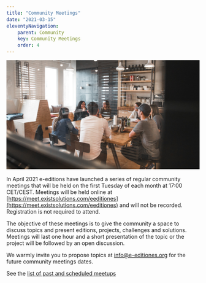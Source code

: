 ```yaml
---
title: "Community Meetings"
date: "2021-03-15"
eleventyNavigation:
    parent: Community
    key: Community Meetings
    order: 4
---
```


![Photo by <a href="https://unsplash.com/@reddalec?utm_source=unsplash&utm_medium=referral&utm_content=creditCopyText" target="unsplash">Redd</a> on <a href="https://unsplash.com/s/photos/meeting?utm_source=unsplash&utm_medium=referral&utm_content=creditCopyText" target="unsplash">Unsplash</a>](/img/redd-5U_28ojjgms-unsplash.jpg)
  
In April 2021 e-editions have launched a series of regular community meetings that will be held on the first Tuesday of each month at 17:00 CET/CEST. Meetings will be held online at [https://meet.existsolutions.com/eeditiones](https://meet.existsolutions.com/eeditiones) and will not be recorded. Registration is not required to attend. 

The objective of these meetings is to give the community a space to discuss topics and present editions, projects, challenges and solutions. Meetings will last one hour and a short presentation of the topic or the project will be followed by an open discussion.

We warmly invite you to propose topics at [info@e-editiones.org](info@e-editiones.org) for the future community meetings dates.

See the [list of past and scheduled meetups](/tags/meetups/)